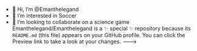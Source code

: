 - 👋 Hi, I’m @Emanthelegand
- 👀 I’m interested in Soccer
- 💞️ I’m looking to collaborate on a science game
Emanthelegand/Emanthelegand is a ✨ special ✨ repository because its `README.md` (this file) appears on your GitHub profile.
You can click the Preview link to take a look at your changes.
--->
